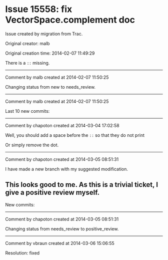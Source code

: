# Issue 15558: fix VectorSpace.complement doc

Issue created by migration from Trac.

Original creator: malb

Original creation time: 2014-02-07 11:49:29

There is a `::` missing.


---

Comment by malb created at 2014-02-07 11:50:25

Changing status from new to needs_review.


---

Comment by malb created at 2014-02-07 11:50:25

Last 10 new commits:


---

Comment by chapoton created at 2014-03-04 17:02:58

Well, you should add a space before the `::` so that they do not print

Or simply remove the dot.


---

Comment by chapoton created at 2014-03-05 08:51:31

I have made a new branch with my suggested modification.

This looks good to me. As this is a trivial ticket, I give a positive review myself.
----
New commits:


---

Comment by chapoton created at 2014-03-05 08:51:31

Changing status from needs_review to positive_review.


---

Comment by vbraun created at 2014-03-06 15:06:55

Resolution: fixed
